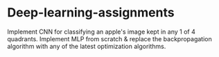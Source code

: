 # Deep-learning-assignments


Implement CNN for classifying an apple's image kept in any 1 of 4 quadrants.
Implement MLP from scratch & replace the backpropagation algorithm with any of the latest optimization algorithms.
